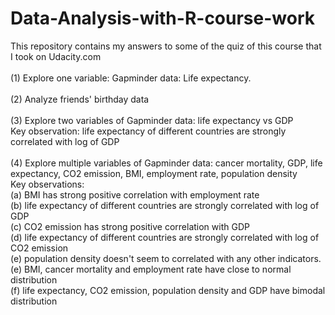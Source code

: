 # Data-Analysis-with-R-course-work
This repository contains my answers to some of the quiz of this course that I took on Udacity.com
<br>
 <br>
(1) Explore one variable:   Gapminder data: Life expectancy. 
<br>
 <br>
(2) Analyze friends' birthday data
 <br>
  <br>
(3) Explore two variables of Gapminder data: life expectancy vs GDP
<br>
        Key observation: life expectancy of different countries are strongly correlated with log of GDP
<br>
 <br>
 (4) Explore multiple variables of Gapminder data: cancer mortality, GDP, life expectancy, CO2 emission, BMI, employment rate, population density
<br>
        Key observations:
         <br>
        (a) BMI has strong positive correlation with employment rate
                          <br>
                         (b) life expectancy of different countries are strongly correlated with log of GDP
                          <br>
                         (c) CO2 emission has strong positive correlation with GDP
                          <br>
                         (d) life expectancy of different countries are strongly correlated with log of CO2 emission
                          <br>
                         (e) population density doesn't seem to correlated with any other indicators.
                          <br>
                         (e) BMI, cancer mortality and employment rate have close to normal distribution
                          <br>
                         (f) life expectancy, CO2 emission, population density and GDP have bimodal distribution
                          <br>
                         
